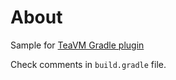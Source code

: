About
=====

Sample for [TeaVM Gradle plugin](https://github.com/edibleday/teavm-gradle-plugin)

Check comments in `build.gradle` file.
